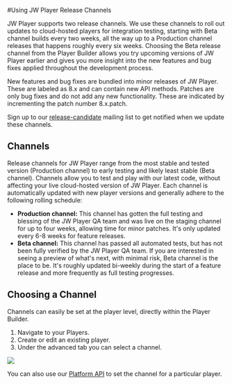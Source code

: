 #Using JW Player Release Channels

JW Player supports two release channels. We use these channels to roll out updates to cloud-hosted players for integration testing, starting with Beta channel builds every two weeks, all the way up to a Production channel releases that happens roughly every six weeks. Choosing the Beta release channel from the Player Builder allows you try upcoming versions of JW Player earlier and gives you more insight into the new features and bug fixes applied throughout the development process.

New features and bug fixes are bundled into minor releases of JW Player. These are labeled as 8.x and can contain new API methods. Patches are only bug fixes and do not add any new functionality. These are indicated by incrementing the patch number 8.x.patch.  

Sign up to our [release-candidate](//jwplayer.com/release-candidate-sign/) mailing list to get notified when we update these channels.

## Channels

Release channels for JW Player range from the most stable and tested version (Production channel) to early testing and likely least stable (Beta channel). Channels allow you to test and play with our latest code, without affecting your live cloud-hosted version of JW Player. Each channel is automatically updated with new player versions and generally adhere to the following rolling schedule:

*   **Production channel:** This channel has gotten the full testing and blessing of the JW Player QA team and was live on the staging channel for up to four weeks, allowing time for minor patches. It's only updated every 6-8 weeks for feature releases.
*   **Beta channel:** This channel has passed all automated tests, but has not been fully verified by the JW Player QA team. If you are interested in seeing a preview of what's next, with minimal risk, Beta channel is the place to be. It's roughly updated bi-weekly during the start of a feature release and more frequently as full testing progresses. 

## Choosing a Channel

Channels can easily be set at the player level, directly within the Player Builder.

1.  Navigate to your Players.
2.  Create or edit an existing player.
3.  Under the advanced tab you can select a channel.

![](http://support-static.jwplayer.com/images/developer/releasechannels.png)

You can also use our [Platform API](https://developer.jwplayer.com/jw-platform/reference/v1/methods/players/update.html) to set the channel for a particular player.
